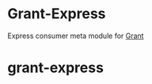 
# Grant-Express

Express consumer meta module for [Grant][grant]


  [grant]: https://github.com/simov/grant
# grant-express 

